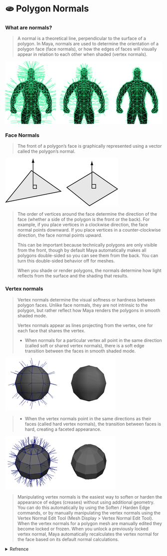 # 🫓 Polygon Normals

### What are normals?

> A normal is a theoretical line, perpendicular to the surface of a polygon. In Maya, normals are used to determine the orientation of a polygon face (face normals), or how the edges of faces will visually appear in relation to each other when shaded (vertex normals).

![](<../.gitbook/assets/image (8).png>)

### Face Normals

> The front of a polygon’s face is graphically represented using a vector called the polygon’s normal.

![](<../.gitbook/assets/image (7) (1).png>)

> The order of vertices around the face determine the direction of the face (whether a side of the polygon is the front or the back). For example, if you place vertices in a clockwise direction, the face normal points downward. If you place vertices in a counter-clockwise direction, the face normal points upward.&#x20;
>
> This can be important because technically polygons are only visible from the front, though by default Maya automatically makes all polygons double-sided so you can see them from the back. You can turn this double-sided behavior off for meshes.
>
> When you shade or render polygons, the normals determine how light reflects from the surface and the shading that results.

### Vertex normals

> Vertex normals determine the visual softness or hardness between polygon faces. Unlike face normals, they are not intrinsic to the polygon, but rather reflect how Maya renders the polygons in smooth shaded mode.
>
> Vertex normals appear as lines projecting from the vertex, one for each face that shares the vertex.
>
> * When normals for a particular vertex all point in the same direction (called soft or shared vertex normals), there is a soft edge transition between the faces in smooth shaded mode.

![](<../.gitbook/assets/image (1).png>)

> * When the vertex normals point in the same directions as their faces (called hard vertex normals), the transition between faces is hard, creating a faceted appearance.

![](<../.gitbook/assets/image (4).png>)

> Manipulating vertex normals is the easiest way to soften or harden the appearance of edges (creases) without using additional geometry. You can do this automatically by using the Soften / Harden Edge commands, or by manually manipulating the vertex normals using the Vertex Normal Edit Tool (Mesh Display > Vertex Normal Edit Tool). When the vertex normals for a polygon mesh are manually edited they become locked or frozen. When you unlock a previously locked vertex normal, Maya automatically recalculates the vertex normal for the face based on its default normal calculations.

<details>

<summary>Refrence</summary>

[https://knowledge.autodesk.com/support/maya/learn-explore/caas/CloudHelp/cloudhelp/2019/ENU/Maya-Modeling/files/GUID-9C257D44-924D-4B3F-ADEF-C71FAA98EAB1-htm.html](https://knowledge.autodesk.com/support/maya/learn-explore/caas/CloudHelp/cloudhelp/2019/ENU/Maya-Modeling/files/GUID-9C257D44-924D-4B3F-ADEF-C71FAA98EAB1-htm.html)

</details>
